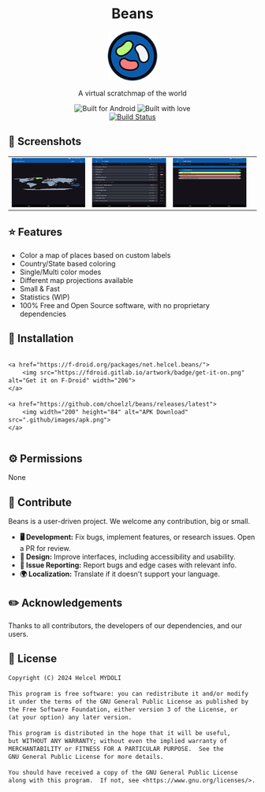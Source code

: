 <!--suppress ALL -->
<div align="center">
  <h1>Beans</h1>
  <img width="100px" src="./metadata/en-US/images/icon.png" alt="Logo">
  
  <p>A virtual scratchmap of the world</p>
  
  <img src="https://forthebadge.com/images/badges/built-for-android.svg" alt="Built for Android">
  <img src="https://forthebadge.com/images/badges/built-with-love.svg" alt="Built with love">
  <br>
    <a href="https://github.com/choelzl/beans/actions/workflows/build.yml">
    <img src="https://github.com/choelzl/beans/actions/workflows/build.yml/badge.svg?branch=main" alt="Build Status">
  </a>
</div>

## 🌄 Screenshots

<div align="center">
  <table>
    <tr>
      <td style="width: 33%; height: 100px;"><img src="./metadata/en-US/images/phoneScreenshots/screenshot01.png" alt="Map" style="width: 100%; height: 100%;"></td>
      <td style="width: 33%; height: 100px;"><img src="./metadata/en-US/images/phoneScreenshots/screenshot02.png" alt="Edit" style="width: 100%; height: 100%;"></td>
      <td style="width: 33%; height: 100px;"><img src="./metadata/en-US/images/phoneScreenshots/screenshot03.png" alt="Statistics" style="width: 100%; height: 100%;"></td>
      <td style="width: 33%; height: 100px;"><img src="./metadata/en-US/images/phoneScreenshots/screenshot04.png" alt="Settings" style="width: 100%; height: 100%;"></td>
    </tr>
  </table>
</div>

## ⭐ Features

- Color a map of places based on custom labels
- Country/State based coloring
- Single/Multi color modes
- Different map projections available
- Small & Fast
- Statistics (WIP)
- 100% Free and Open Source software, with no proprietary dependencies

## 📳 Installation

<div style="display: flex; justify-content: center; align-items: center; flex-direction: row;">

    <a href="https://f-droid.org/packages/net.helcel.beans/">
        <img src="https://fdroid.gitlab.io/artwork/badge/get-it-on.png" alt="Get it on F-Droid" width="206">
    </a>

    <a href="https://github.com/choelzl/beans/releases/latest">
        <img width="200" height="84" alt="APK Download" src=".github/images/apk.png">
    </a>
</div>

## ⚙️ Permissions

None

## 📝 Contribute

Beans is a user-driven project. We welcome any contribution, big or small.

- **🖥️ Development:** Fix bugs, implement features, or research issues. Open a PR for review.
- **🍥 Design:** Improve interfaces, including accessibility and usability.
- **📂 Issue Reporting:** Report bugs and edge cases with relevant info.
- **🌍 Localization:** Translate if it doesn't support your language.

## ✏️ Acknowledgements

Thanks to all contributors, the developers of our dependencies, and our users.

## 📝 License

```
Copyright (C) 2024 Helcel MYDOLI

This program is free software: you can redistribute it and/or modify
it under the terms of the GNU General Public License as published by
the Free Software Foundation, either version 3 of the License, or
(at your option) any later version.

This program is distributed in the hope that it will be useful,
but WITHOUT ANY WARRANTY; without even the implied warranty of
MERCHANTABILITY or FITNESS FOR A PARTICULAR PURPOSE.  See the
GNU General Public License for more details.

You should have received a copy of the GNU General Public License
along with this program.  If not, see <https://www.gnu.org/licenses/>.
```
